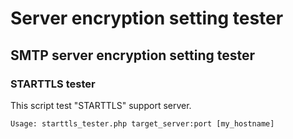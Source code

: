 # Server encryption setting tester

## SMTP server encryption setting tester
### STARTTLS tester
This script test "STARTTLS" support server.

```
Usage: starttls_tester.php target_server:port [my_hostname]
```
